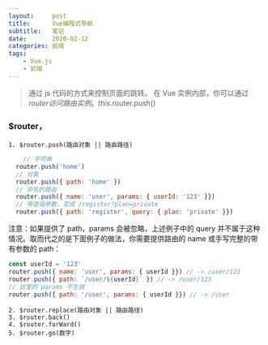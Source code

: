 ```yaml
---
layout:     post
title:      Vue编程式导航
subtitle:   笔记
date:       2020-02-12
categories:	前端
tags:
    - Vue.js
    - 前端
---
```


> 通过 js 代码的方式来控制页面的跳转。
> 在 Vue 实例内部，你可以通过 $router 访问路由实例。this.$router.push()

### $router，
	1. $router.push(路由对象 || 路由路径)
```js
	// 字符串
  router.push('home')
  // 对象
  router.push({ path: 'home' })
  // 命名的路由
  router.push({ name: 'user', params: { userId: '123' }})
  // 带查询参数，变成 /register?plan=private
  router.push({ path: 'register', query: { plan: 'private' }})
```
  注意：如果提供了 path，params 会被忽略，上述例子中的 query 并不属于这种情况。取而代之的是下面例子的做法，你需要提供路由的 name 或手写完整的带有参数的 path：
  ```js
  const userId = '123'
  router.push({ name: 'user', params: { userId }}) // -> /user/123
  router.push({ path: `/user/${userId}` }) // -> /user/123
  // 这里的 params 不生效
  router.push({ path: '/user', params: { userId }}) // -> /user
  ```
	2. $router.replace(路由对象 || 路由路径)
	3. $router.back()
	4. $router.forWard()
	5. $router.go(数字)
